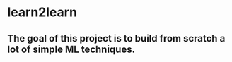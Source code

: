 # learn2learn

## The goal of this project is to build from scratch a lot of simple ML techniques. 
